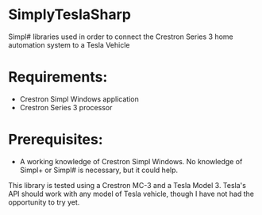 # SimplyTeslaSharp
Simpl# libraries used in order to connect the Crestron Series 3 home automation system to a Tesla Vehicle

# Requirements:
* Crestron Simpl Windows application
* Crestron Series 3 processor

# Prerequisites:
* A working knowledge of Crestron Simpl Windows.  No knowledge of Simpl+ or Simpl# is necessary, but it could help.

This library is tested using a Crestron MC-3 and a Tesla Model 3.  Tesla's API should work with any model of Tesla vehicle, though I have not had the opportunity to try yet.
